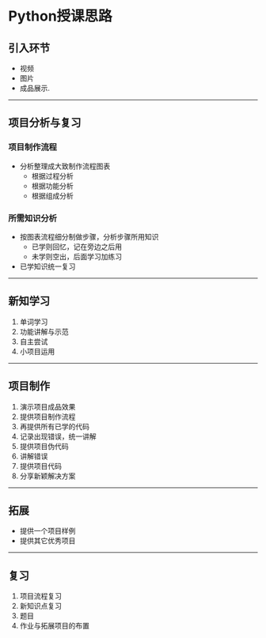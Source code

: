 # Python授课思路
## 引入环节 
- 视频
- 图片
- 成品展示.

---
## 项目分析与复习
### 项目制作流程
- 分析整理成大致制作流程图表
	- 根据过程分析
	- 根据功能分析
	- 根据组成分析
### 所需知识分析
 - 按图表流程细分制做步骤，分析步骤所用知识
	- 已学则回忆，记在旁边之后用
	- 未学则空出，后面学习加练习
- 已学知识统一复习

---
## 新知学习
1. 单词学习
2. 功能讲解与示范
3. 自主尝试
4. 小项目运用

---
## 项目制作
1. 演示项目成品效果
2. 提供项目制作流程
3. 再提供所有已学的代码
4. 记录出现错误，统一讲解
5. 提供项目伪代码
6. 讲解错误
7. 提供项目代码
8. 分享新颖解决方案

---
## 拓展
- 提供一个项目样例
- 提供其它优秀项目

---
## 复习
1. 项目流程复习
2. 新知识点复习
3. 题目
4. 作业与拓展项目的布置